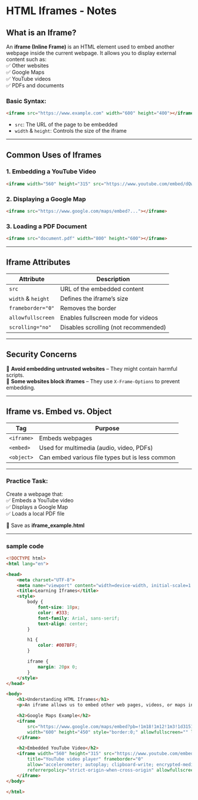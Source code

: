 # **HTML Iframes - Notes**  

## **What is an Iframe?**  
An **iframe (Inline Frame)** is an HTML element used to embed another webpage inside the current webpage. It allows you to display external content such as:  
✅ Other websites  
✅ Google Maps  
✅ YouTube videos  
✅ PDFs and documents  

### **Basic Syntax:**  
```html
<iframe src="https://www.example.com" width="600" height="400"></iframe>
```
- `src`: The URL of the page to be embedded  
- `width` & `height`: Controls the size of the iframe  

---

## **Common Uses of Iframes**
### **1. Embedding a YouTube Video**  
```html
<iframe width="560" height="315" src="https://www.youtube.com/embed/dQw4w9WgXcQ" allowfullscreen></iframe>
```

### **2. Displaying a Google Map**  
```html
<iframe src="https://www.google.com/maps/embed?..."></iframe>
```

### **3. Loading a PDF Document**  
```html
<iframe src="document.pdf" width="800" height="600"></iframe>
```

---

## **Iframe Attributes**
| Attribute | Description |
|-----------|-------------|
| `src` | URL of the embedded content |
| `width` & `height` | Defines the iframe’s size |
| `frameborder="0"` | Removes the border |
| `allowfullscreen` | Enables fullscreen mode for videos |
| `scrolling="no"` | Disables scrolling (not recommended) |

---

## **Security Concerns**
🔴 **Avoid embedding untrusted websites** – They might contain harmful scripts.  
🔴 **Some websites block iframes** – They use `X-Frame-Options` to prevent embedding.  

---

## **Iframe vs. Embed vs. Object**
| Tag | Purpose |
|------|---------|
| `<iframe>` | Embeds webpages |
| `<embed>` | Used for multimedia (audio, video, PDFs) |
| `<object>` | Can embed various file types but is less common |

---

### **Practice Task:**  
Create a webpage that:  
✅ Embeds a YouTube video  
✅ Displays a Google Map  
✅ Loads a local PDF file  

📌 Save as **iframe_example.html**  

---

### sample code 
```html
<!DOCTYPE html>
<html lang="en">

<head>
    <meta charset="UTF-8">
    <meta name="viewport" content="width=device-width, initial-scale=1.0">
    <title>Learning Iframes</title>
    <style>
        body {
            font-size: 18px;
            color: #333;
            font-family: Arial, sans-serif;
            text-align: center;
        }

        h1 {
            color: #007BFF;
        }

        iframe {
            margin: 20px 0;
        }
    </style>
</head>

<body>
    <h1>Understanding HTML Iframes</h1>
    <p>An iframe allows us to embed other web pages, videos, or maps into our own page.</p>

    <h2>Google Maps Example</h2>
    <iframe
        src="https://www.google.com/maps/embed?pb=!1m18!1m12!1m3!1d3151.835434509197!2d144.96305771531686!3d-37.81627974202162!2m3!1f0!2f0!3f0!3m2!1i1024!2i768!4f13.1!3m3!1m2!1s0x6ad642af0f11fd81%3A0xf4cbae3e4b2a341b!2sMelbourne%2C%20Australia!5e0!3m2!1sen!2sus!4v1605706101601!5m2!1sen!2sus"
        width="600" height="450" style="border:0;" allowfullscreen="" loading="lazy">
    </iframe>

    <h2>Embedded YouTube Video</h2>
    <iframe width="560" height="315" src="https://www.youtube.com/embed/dQw4w9WgXcQ?si=WUnXiW39O7o_Se9w"
        title="YouTube video player" frameborder="0"
        allow="accelerometer; autoplay; clipboard-write; encrypted-media; gyroscope; picture-in-picture; web-share"
        referrerpolicy="strict-origin-when-cross-origin" allowfullscreen>
    </iframe>
</body>

</html>
```